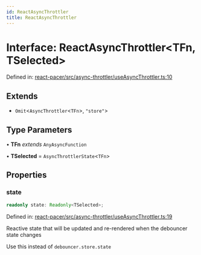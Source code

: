 ```yaml
---
id: ReactAsyncThrottler
title: ReactAsyncThrottler
---
```


<!-- DO NOT EDIT: this page is autogenerated from the type comments -->

# Interface: ReactAsyncThrottler\<TFn, TSelected\>

Defined in: [react-pacer/src/async-throttler/useAsyncThrottler.ts:10](https://github.com/TanStack/pacer/blob/main/packages/react-pacer/src/async-throttler/useAsyncThrottler.ts#L10)

## Extends

- `Omit`\<`AsyncThrottler`\<`TFn`\>, `"store"`\>

## Type Parameters

• **TFn** *extends* `AnyAsyncFunction`

• **TSelected** = `AsyncThrottlerState`\<`TFn`\>

## Properties

### state

```ts
readonly state: Readonly<TSelected>;
```

Defined in: [react-pacer/src/async-throttler/useAsyncThrottler.ts:19](https://github.com/TanStack/pacer/blob/main/packages/react-pacer/src/async-throttler/useAsyncThrottler.ts#L19)

Reactive state that will be updated and re-rendered when the debouncer state changes

Use this instead of `debouncer.store.state`
